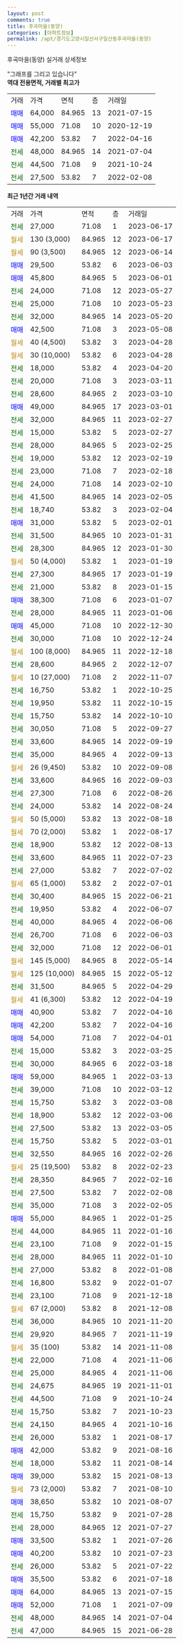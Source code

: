 ```yaml
---
layout: post
comments: true
title: 후곡마을(동양)
categories: [아파트정보]
permalink: /apt/경기도고양시일산서구일산동후곡마을(동양)
---
```


후곡마을(동양) 실거래 상세정보

<script type="text/javascript">
  google.charts.load('current', {'packages':['line', 'corechart']});
  google.charts.setOnLoadCallback(drawChart);

  function drawChart() {
    var data = new google.visualization.DataTable();
    data.addColumn('date', '거래일');
    data.addColumn('number', "매매");
    data.addColumn('number', "전세");
    data.addColumn('number', "전매");

    data.addRows([[new Date(Date.parse("2023-06-17")), null, 27000, null], [new Date(Date.parse("2023-06-17")), null, null, null], [new Date(Date.parse("2023-06-14")), null, null, null], [new Date(Date.parse("2023-06-03")), 29500, null, null], [new Date(Date.parse("2023-06-01")), 45800, null, null], [new Date(Date.parse("2023-05-27")), null, 24000, null], [new Date(Date.parse("2023-05-23")), null, 25000, null], [new Date(Date.parse("2023-05-20")), null, 32000, null], [new Date(Date.parse("2023-05-08")), 42500, null, null], [new Date(Date.parse("2023-04-28")), null, null, null], [new Date(Date.parse("2023-04-28")), null, null, null], [new Date(Date.parse("2023-04-20")), null, 18000, null], [new Date(Date.parse("2023-03-11")), null, 20000, null], [new Date(Date.parse("2023-03-10")), null, 28600, null], [new Date(Date.parse("2023-03-01")), 49000, null, null], [new Date(Date.parse("2023-02-27")), null, 32000, null], [new Date(Date.parse("2023-02-27")), null, 15000, null], [new Date(Date.parse("2023-02-25")), null, 28000, null], [new Date(Date.parse("2023-02-19")), null, 19000, null], [new Date(Date.parse("2023-02-18")), null, 23000, null], [new Date(Date.parse("2023-02-10")), null, 24000, null], [new Date(Date.parse("2023-02-05")), null, 41500, null], [new Date(Date.parse("2023-02-04")), null, 18740, null], [new Date(Date.parse("2023-02-01")), 31000, null, null], [new Date(Date.parse("2023-01-31")), null, 31500, null], [new Date(Date.parse("2023-01-30")), null, 28300, null], [new Date(Date.parse("2023-01-19")), null, null, null], [new Date(Date.parse("2023-01-19")), null, 27300, null], [new Date(Date.parse("2023-01-15")), null, 21000, null], [new Date(Date.parse("2023-01-07")), 38300, null, null], [new Date(Date.parse("2023-01-06")), null, 28000, null], [new Date(Date.parse("2022-12-30")), 45000, null, null], [new Date(Date.parse("2022-12-24")), null, 30000, null], [new Date(Date.parse("2022-12-18")), null, null, null], [new Date(Date.parse("2022-12-07")), null, 28600, null], [new Date(Date.parse("2022-11-07")), null, null, null], [new Date(Date.parse("2022-10-25")), null, 16750, null], [new Date(Date.parse("2022-10-15")), null, 19950, null], [new Date(Date.parse("2022-10-10")), null, 15750, null], [new Date(Date.parse("2022-09-27")), null, 30050, null], [new Date(Date.parse("2022-09-19")), null, 33600, null], [new Date(Date.parse("2022-09-13")), null, 35000, null], [new Date(Date.parse("2022-09-08")), null, null, null], [new Date(Date.parse("2022-09-03")), null, 33600, null], [new Date(Date.parse("2022-08-26")), null, 27300, null], [new Date(Date.parse("2022-08-24")), null, 24000, null], [new Date(Date.parse("2022-08-18")), null, null, null], [new Date(Date.parse("2022-08-17")), null, null, null], [new Date(Date.parse("2022-08-13")), null, 18900, null], [new Date(Date.parse("2022-07-23")), null, 33600, null], [new Date(Date.parse("2022-07-02")), null, 27000, null], [new Date(Date.parse("2022-07-01")), null, null, null], [new Date(Date.parse("2022-06-21")), null, 30400, null], [new Date(Date.parse("2022-06-07")), null, 19950, null], [new Date(Date.parse("2022-06-06")), null, 40000, null], [new Date(Date.parse("2022-06-03")), null, 26700, null], [new Date(Date.parse("2022-06-01")), null, 32000, null], [new Date(Date.parse("2022-05-14")), null, null, null], [new Date(Date.parse("2022-05-12")), null, null, null], [new Date(Date.parse("2022-04-29")), null, 31500, null], [new Date(Date.parse("2022-04-19")), null, null, null], [new Date(Date.parse("2022-04-16")), 40900, null, null], [new Date(Date.parse("2022-04-16")), 42200, null, null], [new Date(Date.parse("2022-04-01")), 54000, null, null], [new Date(Date.parse("2022-03-25")), null, 15000, null], [new Date(Date.parse("2022-03-18")), null, 30000, null], [new Date(Date.parse("2022-03-13")), 59000, null, null], [new Date(Date.parse("2022-03-12")), null, 39000, null], [new Date(Date.parse("2022-03-08")), null, 15750, null], [new Date(Date.parse("2022-03-06")), null, 18900, null], [new Date(Date.parse("2022-03-05")), null, 27500, null], [new Date(Date.parse("2022-03-01")), null, 15750, null], [new Date(Date.parse("2022-02-26")), null, 32550, null], [new Date(Date.parse("2022-02-23")), null, null, null], [new Date(Date.parse("2022-02-16")), null, 28350, null], [new Date(Date.parse("2022-02-08")), null, 27500, null], [new Date(Date.parse("2022-02-05")), null, 35000, null], [new Date(Date.parse("2022-01-25")), 55000, null, null], [new Date(Date.parse("2022-01-16")), null, 44000, null], [new Date(Date.parse("2022-01-15")), null, 23100, null], [new Date(Date.parse("2022-01-10")), null, 28000, null], [new Date(Date.parse("2022-01-08")), null, 27000, null], [new Date(Date.parse("2022-01-07")), null, 16800, null], [new Date(Date.parse("2021-12-18")), null, 23100, null], [new Date(Date.parse("2021-12-08")), null, null, null], [new Date(Date.parse("2021-11-20")), null, 36000, null], [new Date(Date.parse("2021-11-19")), null, 29920, null], [new Date(Date.parse("2021-11-08")), null, null, null], [new Date(Date.parse("2021-11-06")), null, 22000, null], [new Date(Date.parse("2021-11-06")), null, 25000, null], [new Date(Date.parse("2021-11-01")), null, 24675, null], [new Date(Date.parse("2021-10-24")), null, 44500, null], [new Date(Date.parse("2021-10-23")), null, 15750, null], [new Date(Date.parse("2021-10-16")), null, 24150, null], [new Date(Date.parse("2021-08-17")), null, 26000, null], [new Date(Date.parse("2021-08-16")), 42000, null, null], [new Date(Date.parse("2021-08-14")), null, 18000, null], [new Date(Date.parse("2021-08-13")), 39000, null, null], [new Date(Date.parse("2021-08-10")), null, null, null], [new Date(Date.parse("2021-08-07")), 38650, null, null], [new Date(Date.parse("2021-07-28")), null, 15750, null], [new Date(Date.parse("2021-07-27")), null, 28000, null], [new Date(Date.parse("2021-07-26")), 33500, null, null], [new Date(Date.parse("2021-07-23")), 40200, null, null], [new Date(Date.parse("2021-07-22")), null, 26000, null], [new Date(Date.parse("2021-07-18")), 35500, null, null], [new Date(Date.parse("2021-07-15")), 64000, null, null], [new Date(Date.parse("2021-07-09")), 52000, null, null], [new Date(Date.parse("2021-07-04")), null, 48000, null], [new Date(Date.parse("2021-06-28")), null, 47000, null]]);

    var options = {
      hAxis: {
        format: 'yyyy/MM/dd'
      },    
      lineWidth: 0,
      pointsVisible: true,    
      title: '최근 1년간 유형별 실거래가 분포',
      legend: { position: 'bottom' }
    };

    var formatter = new google.visualization.NumberFormat({pattern:'###,###'} );
    formatter.format(data, 1);
    formatter.format(data, 2);
    
    setTimeout(function() {
        var chart = new google.visualization.LineChart(document.getElementById('columnchart_material'));
        chart.draw(data, (options));
        document.getElementById('loading').style.display = 'none';
    }, 200);
  }
</script>


<div id="loading" style="z-index:20; display: block; margin-left: 0px">"그래프를 그리고 있습니다"</div>
<div id="columnchart_material" style="width: 95%; margin-left: 0px; display: block"></div>
<!-- contents start -->
<b>역대 전용면적, 거래별 최고가</b>
<table class="sortable">
    <tr>
      <td>거래</td>
      <td>가격</td>
      <td>면적</td>
      <td>층</td>
      <td>거래일</td>
    </tr>
        <tr>
          <td><a style="color: blue">매매</a></td>
          <td>64,000</td>
          <td>84.965</td>
          <td>13</td>
          <td>2021-07-15</td>
        </tr>            <tr>
          <td><a style="color: blue">매매</a></td>
          <td>55,000</td>
          <td>71.08</td>
          <td>10</td>
          <td>2020-12-19</td>
        </tr>            <tr>
          <td><a style="color: blue">매매</a></td>
          <td>42,200</td>
          <td>53.82</td>
          <td>7</td>
          <td>2022-04-16</td>
        </tr>        
        <tr>
              <td><a style="color: darkgreen">전세</a></td>
              <td>48,000</td>
              <td>84.965</td>
              <td>14</td>
              <td>2021-07-04</td>
            </tr>            <tr>
              <td><a style="color: darkgreen">전세</a></td>
              <td>44,500</td>
              <td>71.08</td>
              <td>9</td>
              <td>2021-10-24</td>
            </tr>            <tr>
              <td><a style="color: darkgreen">전세</a></td>
              <td>27,500</td>
              <td>53.82</td>
              <td>7</td>
              <td>2022-02-08</td>
            </tr>        
    
</table>

<b>최근 1년간 거래 내역</b>

<table class="sortable">
    <tr>
      <td>거래</td>
      <td>가격</td>
      <td>면적</td>
      <td>층</td>
      <td>거래일</td>
    </tr>
    <tr>
      <td><a style="color: darkgreen">전세</a></td>
      <td>27,000</td>
      <td>71.08</td>
      <td>1</td>
      <td>2023-06-17</td>
    </tr>          <tr>
      <td><a style="color: darkgoldenrod">월세</a></td>
      <td>130 (3,000)</td>
      <td>84.965</td>
      <td>12</td>
      <td>2023-06-17</td>
    </tr>          <tr>
      <td><a style="color: darkgoldenrod">월세</a></td>
      <td>90 (3,500)</td>
      <td>84.965</td>
      <td>12</td>
      <td>2023-06-14</td>
    </tr>          <tr>
      <td><a style="color: blue">매매</a></td>
      <td>29,500</td>
      <td>53.82</td>
      <td>6</td>
      <td>2023-06-03</td>
    </tr>          <tr>
      <td><a style="color: blue">매매</a></td>
      <td>45,800</td>
      <td>84.965</td>
      <td>5</td>
      <td>2023-06-01</td>
    </tr>          <tr>
      <td><a style="color: darkgreen">전세</a></td>
      <td>24,000</td>
      <td>71.08</td>
      <td>12</td>
      <td>2023-05-27</td>
    </tr>          <tr>
      <td><a style="color: darkgreen">전세</a></td>
      <td>25,000</td>
      <td>71.08</td>
      <td>10</td>
      <td>2023-05-23</td>
    </tr>          <tr>
      <td><a style="color: darkgreen">전세</a></td>
      <td>32,000</td>
      <td>84.965</td>
      <td>14</td>
      <td>2023-05-20</td>
    </tr>          <tr>
      <td><a style="color: blue">매매</a></td>
      <td>42,500</td>
      <td>71.08</td>
      <td>3</td>
      <td>2023-05-08</td>
    </tr>          <tr>
      <td><a style="color: darkgoldenrod">월세</a></td>
      <td>40 (4,500)</td>
      <td>53.82</td>
      <td>3</td>
      <td>2023-04-28</td>
    </tr>          <tr>
      <td><a style="color: darkgoldenrod">월세</a></td>
      <td>30 (10,000)</td>
      <td>53.82</td>
      <td>6</td>
      <td>2023-04-28</td>
    </tr>          <tr>
      <td><a style="color: darkgreen">전세</a></td>
      <td>18,000</td>
      <td>53.82</td>
      <td>4</td>
      <td>2023-04-20</td>
    </tr>          <tr>
      <td><a style="color: darkgreen">전세</a></td>
      <td>20,000</td>
      <td>71.08</td>
      <td>3</td>
      <td>2023-03-11</td>
    </tr>          <tr>
      <td><a style="color: darkgreen">전세</a></td>
      <td>28,600</td>
      <td>84.965</td>
      <td>2</td>
      <td>2023-03-10</td>
    </tr>          <tr>
      <td><a style="color: blue">매매</a></td>
      <td>49,000</td>
      <td>84.965</td>
      <td>17</td>
      <td>2023-03-01</td>
    </tr>          <tr>
      <td><a style="color: darkgreen">전세</a></td>
      <td>32,000</td>
      <td>84.965</td>
      <td>11</td>
      <td>2023-02-27</td>
    </tr>          <tr>
      <td><a style="color: darkgreen">전세</a></td>
      <td>15,000</td>
      <td>53.82</td>
      <td>5</td>
      <td>2023-02-27</td>
    </tr>          <tr>
      <td><a style="color: darkgreen">전세</a></td>
      <td>28,000</td>
      <td>84.965</td>
      <td>5</td>
      <td>2023-02-25</td>
    </tr>          <tr>
      <td><a style="color: darkgreen">전세</a></td>
      <td>19,000</td>
      <td>53.82</td>
      <td>12</td>
      <td>2023-02-19</td>
    </tr>          <tr>
      <td><a style="color: darkgreen">전세</a></td>
      <td>23,000</td>
      <td>71.08</td>
      <td>7</td>
      <td>2023-02-18</td>
    </tr>          <tr>
      <td><a style="color: darkgreen">전세</a></td>
      <td>24,000</td>
      <td>71.08</td>
      <td>14</td>
      <td>2023-02-10</td>
    </tr>          <tr>
      <td><a style="color: darkgreen">전세</a></td>
      <td>41,500</td>
      <td>84.965</td>
      <td>14</td>
      <td>2023-02-05</td>
    </tr>          <tr>
      <td><a style="color: darkgreen">전세</a></td>
      <td>18,740</td>
      <td>53.82</td>
      <td>3</td>
      <td>2023-02-04</td>
    </tr>          <tr>
      <td><a style="color: blue">매매</a></td>
      <td>31,000</td>
      <td>53.82</td>
      <td>5</td>
      <td>2023-02-01</td>
    </tr>          <tr>
      <td><a style="color: darkgreen">전세</a></td>
      <td>31,500</td>
      <td>84.965</td>
      <td>10</td>
      <td>2023-01-31</td>
    </tr>          <tr>
      <td><a style="color: darkgreen">전세</a></td>
      <td>28,300</td>
      <td>84.965</td>
      <td>12</td>
      <td>2023-01-30</td>
    </tr>          <tr>
      <td><a style="color: darkgoldenrod">월세</a></td>
      <td>50 (4,000)</td>
      <td>53.82</td>
      <td>1</td>
      <td>2023-01-19</td>
    </tr>          <tr>
      <td><a style="color: darkgreen">전세</a></td>
      <td>27,300</td>
      <td>84.965</td>
      <td>17</td>
      <td>2023-01-19</td>
    </tr>          <tr>
      <td><a style="color: darkgreen">전세</a></td>
      <td>21,000</td>
      <td>53.82</td>
      <td>8</td>
      <td>2023-01-15</td>
    </tr>          <tr>
      <td><a style="color: blue">매매</a></td>
      <td>38,300</td>
      <td>71.08</td>
      <td>6</td>
      <td>2023-01-07</td>
    </tr>          <tr>
      <td><a style="color: darkgreen">전세</a></td>
      <td>28,000</td>
      <td>84.965</td>
      <td>11</td>
      <td>2023-01-06</td>
    </tr>          <tr>
      <td><a style="color: blue">매매</a></td>
      <td>45,000</td>
      <td>71.08</td>
      <td>10</td>
      <td>2022-12-30</td>
    </tr>          <tr>
      <td><a style="color: darkgreen">전세</a></td>
      <td>30,000</td>
      <td>71.08</td>
      <td>10</td>
      <td>2022-12-24</td>
    </tr>          <tr>
      <td><a style="color: darkgoldenrod">월세</a></td>
      <td>100 (8,000)</td>
      <td>84.965</td>
      <td>11</td>
      <td>2022-12-18</td>
    </tr>          <tr>
      <td><a style="color: darkgreen">전세</a></td>
      <td>28,600</td>
      <td>84.965</td>
      <td>2</td>
      <td>2022-12-07</td>
    </tr>          <tr>
      <td><a style="color: darkgoldenrod">월세</a></td>
      <td>10 (27,000)</td>
      <td>71.08</td>
      <td>2</td>
      <td>2022-11-07</td>
    </tr>          <tr>
      <td><a style="color: darkgreen">전세</a></td>
      <td>16,750</td>
      <td>53.82</td>
      <td>1</td>
      <td>2022-10-25</td>
    </tr>          <tr>
      <td><a style="color: darkgreen">전세</a></td>
      <td>19,950</td>
      <td>53.82</td>
      <td>11</td>
      <td>2022-10-15</td>
    </tr>          <tr>
      <td><a style="color: darkgreen">전세</a></td>
      <td>15,750</td>
      <td>53.82</td>
      <td>14</td>
      <td>2022-10-10</td>
    </tr>          <tr>
      <td><a style="color: darkgreen">전세</a></td>
      <td>30,050</td>
      <td>71.08</td>
      <td>5</td>
      <td>2022-09-27</td>
    </tr>          <tr>
      <td><a style="color: darkgreen">전세</a></td>
      <td>33,600</td>
      <td>84.965</td>
      <td>14</td>
      <td>2022-09-19</td>
    </tr>          <tr>
      <td><a style="color: darkgreen">전세</a></td>
      <td>35,000</td>
      <td>84.965</td>
      <td>4</td>
      <td>2022-09-13</td>
    </tr>          <tr>
      <td><a style="color: darkgoldenrod">월세</a></td>
      <td>26 (9,450)</td>
      <td>53.82</td>
      <td>10</td>
      <td>2022-09-08</td>
    </tr>          <tr>
      <td><a style="color: darkgreen">전세</a></td>
      <td>33,600</td>
      <td>84.965</td>
      <td>16</td>
      <td>2022-09-03</td>
    </tr>          <tr>
      <td><a style="color: darkgreen">전세</a></td>
      <td>27,300</td>
      <td>71.08</td>
      <td>6</td>
      <td>2022-08-26</td>
    </tr>          <tr>
      <td><a style="color: darkgreen">전세</a></td>
      <td>24,000</td>
      <td>53.82</td>
      <td>14</td>
      <td>2022-08-24</td>
    </tr>          <tr>
      <td><a style="color: darkgoldenrod">월세</a></td>
      <td>50 (5,000)</td>
      <td>53.82</td>
      <td>13</td>
      <td>2022-08-18</td>
    </tr>          <tr>
      <td><a style="color: darkgoldenrod">월세</a></td>
      <td>70 (2,000)</td>
      <td>53.82</td>
      <td>1</td>
      <td>2022-08-17</td>
    </tr>          <tr>
      <td><a style="color: darkgreen">전세</a></td>
      <td>18,900</td>
      <td>53.82</td>
      <td>12</td>
      <td>2022-08-13</td>
    </tr>          <tr>
      <td><a style="color: darkgreen">전세</a></td>
      <td>33,600</td>
      <td>84.965</td>
      <td>11</td>
      <td>2022-07-23</td>
    </tr>          <tr>
      <td><a style="color: darkgreen">전세</a></td>
      <td>27,000</td>
      <td>53.82</td>
      <td>7</td>
      <td>2022-07-02</td>
    </tr>          <tr>
      <td><a style="color: darkgoldenrod">월세</a></td>
      <td>65 (1,000)</td>
      <td>53.82</td>
      <td>2</td>
      <td>2022-07-01</td>
    </tr>          <tr>
      <td><a style="color: darkgreen">전세</a></td>
      <td>30,400</td>
      <td>84.965</td>
      <td>15</td>
      <td>2022-06-21</td>
    </tr>          <tr>
      <td><a style="color: darkgreen">전세</a></td>
      <td>19,950</td>
      <td>53.82</td>
      <td>4</td>
      <td>2022-06-07</td>
    </tr>          <tr>
      <td><a style="color: darkgreen">전세</a></td>
      <td>40,000</td>
      <td>84.965</td>
      <td>4</td>
      <td>2022-06-06</td>
    </tr>          <tr>
      <td><a style="color: darkgreen">전세</a></td>
      <td>26,700</td>
      <td>71.08</td>
      <td>6</td>
      <td>2022-06-03</td>
    </tr>          <tr>
      <td><a style="color: darkgreen">전세</a></td>
      <td>32,000</td>
      <td>71.08</td>
      <td>12</td>
      <td>2022-06-01</td>
    </tr>          <tr>
      <td><a style="color: darkgoldenrod">월세</a></td>
      <td>145 (5,000)</td>
      <td>84.965</td>
      <td>8</td>
      <td>2022-05-14</td>
    </tr>          <tr>
      <td><a style="color: darkgoldenrod">월세</a></td>
      <td>125 (10,000)</td>
      <td>84.965</td>
      <td>15</td>
      <td>2022-05-12</td>
    </tr>          <tr>
      <td><a style="color: darkgreen">전세</a></td>
      <td>31,500</td>
      <td>84.965</td>
      <td>5</td>
      <td>2022-04-29</td>
    </tr>          <tr>
      <td><a style="color: darkgoldenrod">월세</a></td>
      <td>41 (6,300)</td>
      <td>53.82</td>
      <td>12</td>
      <td>2022-04-19</td>
    </tr>          <tr>
      <td><a style="color: blue">매매</a></td>
      <td>40,900</td>
      <td>53.82</td>
      <td>7</td>
      <td>2022-04-16</td>
    </tr>          <tr>
      <td><a style="color: blue">매매</a></td>
      <td>42,200</td>
      <td>53.82</td>
      <td>7</td>
      <td>2022-04-16</td>
    </tr>          <tr>
      <td><a style="color: blue">매매</a></td>
      <td>54,000</td>
      <td>71.08</td>
      <td>7</td>
      <td>2022-04-01</td>
    </tr>          <tr>
      <td><a style="color: darkgreen">전세</a></td>
      <td>15,000</td>
      <td>53.82</td>
      <td>3</td>
      <td>2022-03-25</td>
    </tr>          <tr>
      <td><a style="color: darkgreen">전세</a></td>
      <td>30,000</td>
      <td>84.965</td>
      <td>6</td>
      <td>2022-03-18</td>
    </tr>          <tr>
      <td><a style="color: blue">매매</a></td>
      <td>59,000</td>
      <td>84.965</td>
      <td>1</td>
      <td>2022-03-13</td>
    </tr>          <tr>
      <td><a style="color: darkgreen">전세</a></td>
      <td>39,000</td>
      <td>71.08</td>
      <td>10</td>
      <td>2022-03-12</td>
    </tr>          <tr>
      <td><a style="color: darkgreen">전세</a></td>
      <td>15,750</td>
      <td>53.82</td>
      <td>3</td>
      <td>2022-03-08</td>
    </tr>          <tr>
      <td><a style="color: darkgreen">전세</a></td>
      <td>18,900</td>
      <td>53.82</td>
      <td>12</td>
      <td>2022-03-06</td>
    </tr>          <tr>
      <td><a style="color: darkgreen">전세</a></td>
      <td>27,500</td>
      <td>53.82</td>
      <td>13</td>
      <td>2022-03-05</td>
    </tr>          <tr>
      <td><a style="color: darkgreen">전세</a></td>
      <td>15,750</td>
      <td>53.82</td>
      <td>5</td>
      <td>2022-03-01</td>
    </tr>          <tr>
      <td><a style="color: darkgreen">전세</a></td>
      <td>32,550</td>
      <td>84.965</td>
      <td>16</td>
      <td>2022-02-26</td>
    </tr>          <tr>
      <td><a style="color: darkgoldenrod">월세</a></td>
      <td>25 (19,500)</td>
      <td>53.82</td>
      <td>8</td>
      <td>2022-02-23</td>
    </tr>          <tr>
      <td><a style="color: darkgreen">전세</a></td>
      <td>28,350</td>
      <td>84.965</td>
      <td>7</td>
      <td>2022-02-16</td>
    </tr>          <tr>
      <td><a style="color: darkgreen">전세</a></td>
      <td>27,500</td>
      <td>53.82</td>
      <td>7</td>
      <td>2022-02-08</td>
    </tr>          <tr>
      <td><a style="color: darkgreen">전세</a></td>
      <td>35,000</td>
      <td>71.08</td>
      <td>3</td>
      <td>2022-02-05</td>
    </tr>          <tr>
      <td><a style="color: blue">매매</a></td>
      <td>55,000</td>
      <td>84.965</td>
      <td>1</td>
      <td>2022-01-25</td>
    </tr>          <tr>
      <td><a style="color: darkgreen">전세</a></td>
      <td>44,000</td>
      <td>84.965</td>
      <td>11</td>
      <td>2022-01-16</td>
    </tr>          <tr>
      <td><a style="color: darkgreen">전세</a></td>
      <td>23,100</td>
      <td>71.08</td>
      <td>9</td>
      <td>2022-01-15</td>
    </tr>          <tr>
      <td><a style="color: darkgreen">전세</a></td>
      <td>28,000</td>
      <td>84.965</td>
      <td>11</td>
      <td>2022-01-10</td>
    </tr>          <tr>
      <td><a style="color: darkgreen">전세</a></td>
      <td>27,000</td>
      <td>53.82</td>
      <td>8</td>
      <td>2022-01-08</td>
    </tr>          <tr>
      <td><a style="color: darkgreen">전세</a></td>
      <td>16,800</td>
      <td>53.82</td>
      <td>9</td>
      <td>2022-01-07</td>
    </tr>          <tr>
      <td><a style="color: darkgreen">전세</a></td>
      <td>23,100</td>
      <td>71.08</td>
      <td>9</td>
      <td>2021-12-18</td>
    </tr>          <tr>
      <td><a style="color: darkgoldenrod">월세</a></td>
      <td>67 (2,000)</td>
      <td>53.82</td>
      <td>8</td>
      <td>2021-12-08</td>
    </tr>          <tr>
      <td><a style="color: darkgreen">전세</a></td>
      <td>36,000</td>
      <td>84.965</td>
      <td>10</td>
      <td>2021-11-20</td>
    </tr>          <tr>
      <td><a style="color: darkgreen">전세</a></td>
      <td>29,920</td>
      <td>84.965</td>
      <td>7</td>
      <td>2021-11-19</td>
    </tr>          <tr>
      <td><a style="color: darkgoldenrod">월세</a></td>
      <td>35 (100)</td>
      <td>53.82</td>
      <td>14</td>
      <td>2021-11-08</td>
    </tr>          <tr>
      <td><a style="color: darkgreen">전세</a></td>
      <td>22,000</td>
      <td>71.08</td>
      <td>4</td>
      <td>2021-11-06</td>
    </tr>          <tr>
      <td><a style="color: darkgreen">전세</a></td>
      <td>25,000</td>
      <td>84.965</td>
      <td>4</td>
      <td>2021-11-06</td>
    </tr>          <tr>
      <td><a style="color: darkgreen">전세</a></td>
      <td>24,675</td>
      <td>84.965</td>
      <td>19</td>
      <td>2021-11-01</td>
    </tr>          <tr>
      <td><a style="color: darkgreen">전세</a></td>
      <td>44,500</td>
      <td>71.08</td>
      <td>9</td>
      <td>2021-10-24</td>
    </tr>          <tr>
      <td><a style="color: darkgreen">전세</a></td>
      <td>15,750</td>
      <td>53.82</td>
      <td>7</td>
      <td>2021-10-23</td>
    </tr>          <tr>
      <td><a style="color: darkgreen">전세</a></td>
      <td>24,150</td>
      <td>84.965</td>
      <td>4</td>
      <td>2021-10-16</td>
    </tr>          <tr>
      <td><a style="color: darkgreen">전세</a></td>
      <td>26,000</td>
      <td>53.82</td>
      <td>1</td>
      <td>2021-08-17</td>
    </tr>          <tr>
      <td><a style="color: blue">매매</a></td>
      <td>42,000</td>
      <td>53.82</td>
      <td>9</td>
      <td>2021-08-16</td>
    </tr>          <tr>
      <td><a style="color: darkgreen">전세</a></td>
      <td>18,000</td>
      <td>53.82</td>
      <td>11</td>
      <td>2021-08-14</td>
    </tr>          <tr>
      <td><a style="color: blue">매매</a></td>
      <td>39,000</td>
      <td>53.82</td>
      <td>15</td>
      <td>2021-08-13</td>
    </tr>          <tr>
      <td><a style="color: darkgoldenrod">월세</a></td>
      <td>73 (2,000)</td>
      <td>53.82</td>
      <td>7</td>
      <td>2021-08-10</td>
    </tr>          <tr>
      <td><a style="color: blue">매매</a></td>
      <td>38,650</td>
      <td>53.82</td>
      <td>10</td>
      <td>2021-08-07</td>
    </tr>          <tr>
      <td><a style="color: darkgreen">전세</a></td>
      <td>15,750</td>
      <td>53.82</td>
      <td>9</td>
      <td>2021-07-28</td>
    </tr>          <tr>
      <td><a style="color: darkgreen">전세</a></td>
      <td>28,000</td>
      <td>84.965</td>
      <td>12</td>
      <td>2021-07-27</td>
    </tr>          <tr>
      <td><a style="color: blue">매매</a></td>
      <td>33,500</td>
      <td>53.82</td>
      <td>1</td>
      <td>2021-07-26</td>
    </tr>          <tr>
      <td><a style="color: blue">매매</a></td>
      <td>40,200</td>
      <td>53.82</td>
      <td>10</td>
      <td>2021-07-23</td>
    </tr>          <tr>
      <td><a style="color: darkgreen">전세</a></td>
      <td>26,000</td>
      <td>53.82</td>
      <td>5</td>
      <td>2021-07-22</td>
    </tr>          <tr>
      <td><a style="color: blue">매매</a></td>
      <td>35,500</td>
      <td>53.82</td>
      <td>6</td>
      <td>2021-07-18</td>
    </tr>          <tr>
      <td><a style="color: blue">매매</a></td>
      <td>64,000</td>
      <td>84.965</td>
      <td>13</td>
      <td>2021-07-15</td>
    </tr>          <tr>
      <td><a style="color: blue">매매</a></td>
      <td>52,000</td>
      <td>71.08</td>
      <td>1</td>
      <td>2021-07-09</td>
    </tr>          <tr>
      <td><a style="color: darkgreen">전세</a></td>
      <td>48,000</td>
      <td>84.965</td>
      <td>14</td>
      <td>2021-07-04</td>
    </tr>          <tr>
      <td><a style="color: darkgreen">전세</a></td>
      <td>47,000</td>
      <td>84.965</td>
      <td>15</td>
      <td>2021-06-28</td>
    </tr>      </table>
<!-- contents end -->    

